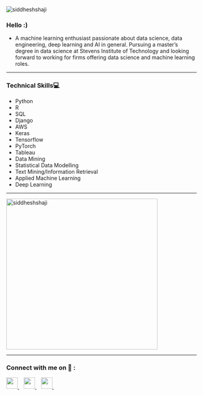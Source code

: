 <div align="left"> 
    <img src="https://komarev.com/ghpvc/?username=siddheshshaji" alt="siddheshshaji"> 
</div>

### Hello :)

- A machine learning enthusiast passionate about data science, data engineering, deep learning and AI in general. Pursuing a master’s degree in data science at Stevens Institute of Technology and looking forward to working for firms offering data science and machine learning roles.

<hr>

<h3>Technical Skills💻</h3>

- Python
- R
- SQL
- Django
- AWS
- Keras
- Tensorflow
- PyTorch
- Tableau
- Data Mining
- Statistical Data Modelling
- Text Mining/Information Retrieval
- Applied Machine Learning
- Deep Learning

<hr>

<div align="left">
    <img src="https://github-readme-stats.vercel.app/api?username=siddheshshaji&count_private=true&show_icons=true&theme=algolia&hide_rank=false"  width="400px" alt="siddheshshaji">
</div>

<hr>

### Connect with me on 💬 :

<div>
    <a href="https://www.linkedin.com/in/siddhesh-shaji-74149018a/">
        <img src="https://image.flaticon.com/icons/png/512/145/145807.png" width="30px">
    </a>&nbsp;&nbsp;
    <a href="mailto: sshaji@stevens.edu">
        <img src="https://image.flaticon.com/icons/png/512/732/732200.png" width="30px">
    </a>&nbsp;&nbsp;
    <a href="https://github.com/siddheshshaji">
        <img src="https://image.flaticon.com/icons/png/512/25/25657.png" width="30px">
    </a>&nbsp;&nbsp;
</div>

